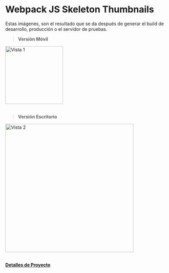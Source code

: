 # __Webpack JS Skeleton Thumbnails__

Estas imágenes, son el resultado que se da después de generar el build de desarrollo, producción o el servidor de pruebas.

> __Versión Móvil__

<div>
    <img src="https://res.cloudinary.com/daniel-dev23/image/upload/v1664337939/Webpack%20JS%20Skeleton/2_gh4guk.png" alt="Vista 1" width="180px">
</div>

<br>

> __Versión Escritorio__

<div>
    <img src="https://res.cloudinary.com/daniel-dev23/image/upload/v1664337939/Webpack%20JS%20Skeleton/1_ejkfag.png" alt="Vista 2" width="400px">
</div>

<br>

__[Detalles de Proyecto](./thumbnails.md)__
